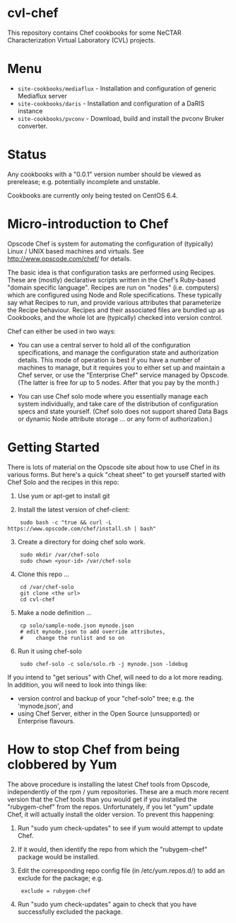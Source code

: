 cvl-chef
========

This repository contains Chef cookbooks for some NeCTAR Characterization 
Virtual Laboratory (CVL) projects.  

Menu
====

* `site-cookbooks/mediaflux` - Installation and configuration of generic Mediaflux server 
* `site-cookbooks/daris` - Installation and configuration of a DaRIS instance
* `site-cookbooks/pvconv` - Download, build and install the pvconv Bruker converter.

Status
======

Any cookbooks with a "0.0.1" version number should be viewed as prerelease;
e.g. potentially incomplete and unstable.

Cookbooks are currently only being tested on CentOS 6.4.
  

Micro-introduction to Chef
==========================

Opscode Chef is system for automating the configuration of (typically) Linux / 
UNIX based machines and virtuals.  See http://www.opscode.com/chef/ for details.

The basic idea is that configuration tasks are performed using Recipes.  These
are (mostly) declarative scripts written in the Chef's Ruby-based "domain 
specific language".  Recipes are run on "nodes" (i.e. computers) which are
configured using Node and Role specifications.  These typically say what Recipes
to run, and provide various attributes that parameterize the Recipe behaviour.
Recipes and their associated files are bundled up as Cookbooks, and the whole
lot are (typically) checked into version control.

Chef can either be used in two ways:

* You can use a central server to hold all of the configuration specifications,
and manage the configuration state and authorization details.  This mode of
operation is best if you have a number of machines to manage, but it requires
you to either set up and maintain a Chef server, or use the "Enterprise Chef"
service managed by Opscode.  (The latter is free for up to 5 nodes.  After that
you pay by the month.)

* You can use Chef solo mode where you essentially manage each system 
individually, and take care of the distribution of configuration specs and
state yourself.  (Chef solo does not support shared Data Bags or dynamic Node 
attribute storage ... or any form of authorization.)

Getting Started
===============

There is lots of material on the Opscode site about how to use Chef in its
various forms.  But here's a quick "cheat sheet" to get yourself started with
Chef Solo and the recipes in this repo:

1. Use yum or apt-get to install git

2. Install the latest version of chef-client:
```
	sudo bash -c "true && curl -L https://www.opscode.com/chef/install.sh | bash"
```
3. Create a directory for doing chef solo work.
```
   	sudo mkdir /var/chef-solo
	sudo chown <your-id> /var/chef-solo
```
4. Clone this repo ...
```
   	cd /var/chef-solo
	git clone <the url>
	cd cvl-chef
```
5. Make a node definition ...
```
   	cp solo/sample-node.json mynode.json
	# edit mynode.json to add override attributes, 
	#    change the runlist and so on
```
6. Run it using chef-solo
```
	sudo chef-solo -c solo/solo.rb -j mynode.json -ldebug
```

If you intend to "get serious" with Chef, will need to do a lot more reading.  In addition, you will need to look into things like:
* version control and backup of your "chef-solo" tree; e.g. the 'mynode.json', and
* using Chef Server, either in the Open Source (unsupported) or Enterprise flavours.


How to stop Chef from being clobbered by Yum
============================================

The above procedure is installing the latest Chef tools from Opscode, independently of the rpm / yum repositories.  These are a much more recent version that the Chef tools than you would get if you installed the "rubygem-chef" from the repos.  Unfortunately, if you let "yum" update Chef, it will actually install the older version.  To prevent this happening:

1.  Run "sudo yum check-updates" to see if yum would attempt to update Chef.

2.  If it would, then identify the repo from which the "rubygem-chef" package would be installed.

3.  Edit the corresponding repo config file (in /etc/yum.repos.d/) to add an exclude for the package; e.g.

    	 exclude = rubygem-chef

4.  Run "sudo yum check-updates" again to check that you have successfully excluded the package.

